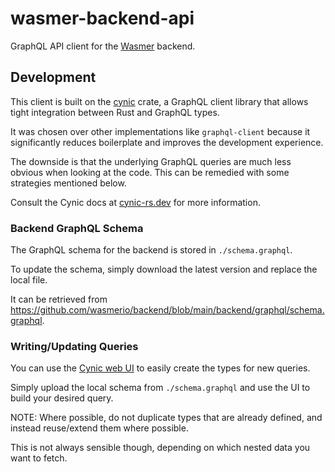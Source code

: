 # wasmer-backend-api

GraphQL API client for the [Wasmer](https://wasmer.io) backend.

## Development

This client is built on the [cynic][cynic-api-docs] crate,
a GraphQL client library that allows tight integration between Rust and
GraphQL types.

It was chosen over other implementations like `graphql-client` because it
significantly reduces boilerplate and improves the development experience.

The downside is that the underlying GraphQL queries are much less obvious when
looking at the code. This can be remedied with some strategies mentioned below.

Consult the Cynic docs at [cynic-rs.dev][cynic-website] for more
information.

### Backend GraphQL Schema

The GraphQL schema for the backend is stored in `./schema.graphql`.

To update the schema, simply download the latest version and replace the local
file.

It can be retrieved from
https://github.com/wasmerio/backend/blob/main/backend/graphql/schema.graphql.

### Writing/Updating Queries

You can use the [Cynic web UI][cynic-web-ui] to easily create the types for new
queries.

Simply upload the local schema from `./schema.graphql` and use the UI to build
your desired query.

NOTE: Where possible, do not duplicate types that are already defined,
and instead reuse/extend them where possible.

This is not always sensible though, depending on which nested data you want to
fetch.

[cynic-api-docs]: https://docs.rs/cynic/latest/cynic/
[cynic-web-ui]: https://generator.cynic-rs.dev/
[cynic-website]: https://cynic-rs.dev
